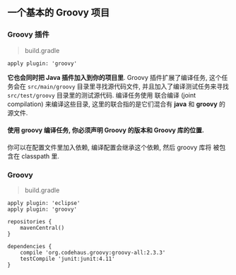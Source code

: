 ## 一个基本的 Groovy 项目

###  Groovy 插件

> build.gradle

    apply plugin: 'groovy'

**它也会同时把 Java 插件加入到你的项目里**. Groovy 插件扩展了编译任务, 这个任务会在 `src/main/groovy` 目录里寻找源代码文件, 并且加入了编译测试任务来寻找 `src/test/groovy` 目录里的测试源代码. 编译任务使用 联合编译 (joint compilation) 来编译这些目录, 这里的联合指的是它们混合有 **java** 和 **groovy** 的源文件.

#### 使用 groovy 编译任务, 你必须声明 Groovy 的版本和 Groovy 库的位置.
 
你可以在配置文件里加入依赖, 编译配置会继承这个依赖, 然后 groovy 库将
被包含在 classpath 里.

### Groovy 

>build.gradle

```
apply plugin: 'eclipse'
apply plugin: 'groovy'

repositories {
    mavenCentral()
}

dependencies {
    compile 'org.codehaus.groovy:groovy-all:2.3.3'
    testCompile 'junit:junit:4.11'
}

```

